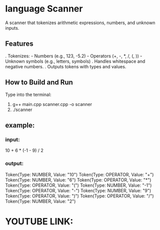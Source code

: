 # language Scanner

A scanner that tokenizes arithmetic expressions, numbers, and unknown inputs.

## Features
. Tokenizes: 
    - Numbers (e.g., 123, -5.2)
    - Operators (+, -, *, /, (, ))
    - Unknown symbols (e.g., letters, symbols)
. Handles whitespace and negative numbers.
. Outputs tokens with types and values.

## How to Build and Run
Type into the terminal:
1) g++ main.cpp scanner.cpp -o scanner
2) ./scanner

## example:

### input:
10 + 6 * (-1 - 9) / 2

### output:
Token(Type: NUMBER, Value: "10")
Token(Type: OPERATOR, Value: "+")
Token(Type: NUMBER, Value: "6")
Token(Type: OPERATOR, Value: "*")
Token(Type: OPERATOR, Value: "(")
Token(Type: NUMBER, Value: "-1")
Token(Type: OPERATOR, Value: "-")
Token(Type: NUMBER, Value: "9")
Token(Type: OPERATOR, Value: ")")
Token(Type: OPERATOR, Value: "/")
Token(Type: NUMBER, Value: "2")

# YOUTUBE LINK:
